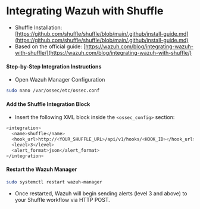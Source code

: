 # Integrating Wazuh with Shuffle

- Shuffle Installation: [https://github.com/shuffle/shuffle/blob/main/.github/install-guide.md](https://github.com/shuffle/shuffle/blob/main/.github/install-guide.md)
- Based on the official guide: [https://wazuh.com/blog/integrating-wazuh-with-shuffle/](https://wazuh.com/blog/integrating-wazuh-with-shuffle/)

#### Step-by-Step Integration Instructions

- Open Wazuh Manager Configuration

```sh
sudo nano /var/ossec/etc/ossec.conf
```

#### Add the Shuffle Integration Block

- Insert the following XML block inside the `<ossec_config>` section:

```sh
<integration>
  <name>shuffle</name>
  <hook_url>http://<YOUR_SHUFFLE_URL>/api/v1/hooks/<HOOK_ID></hook_url>
  <level>3</level>
  <alert_format>json</alert_format>
</integration> 
```

#### Restart the Wazuh Manager

```sh
sudo systemctl restart wazuh-manager
```

- Once restarted, Wazuh will begin sending alerts (level 3 and above) to your Shuffle workflow via HTTP POST.
